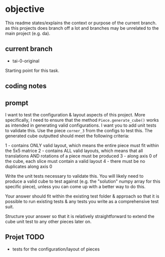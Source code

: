 # objective

This readme states/explains the context or purpose of the current branch. as this projects does branch off a lot and branches may be unrelated to the main project (e.g. da).

## current branch
- tai-0-original

Starting point for this task.


## coding notes



## prompt
I want to test the configuration & layout aspects of this project. More specifically, I need to ensure that the method `Piece.generate_cube()` works as intended in generating valid configurations. I want you to add unit tests to validate this. Use the piece `corner_3` from the configs to test this. The generated cube outputted should meet the following criteria:

1 - contains ONLY valid layout, which means the entire piece must fit within the 5x5 matrice
2 - contains ALL valid layouts, which means that all translations AND rotations of a piece must be produced
3 - along axis 0 of the cube, each slice must contain a valid layout
4 - there must be no duplicates along axis 0

Write the unit tests necessary to validate this. You will likely need to produce a valid cube to test against (e.g. the "solution" numpy array for this specific piece), unless you can come up with a better way to do this.

Your answer should fit within the existing test folder & approach so that it is possible to run existing tests & any tests you write as a comprehensive test suit.

Structure your answer so that it is relatively straightforward to extend the cube unit test to any other pieces later on.


## Projet TODO
- tests for the configuration/layout of pieces
